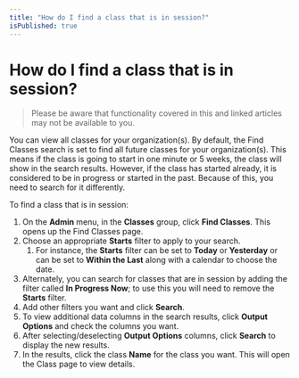 ```yaml
---
title: "How do I find a class that is in session?"
isPublished: true
---
```


# How do I find a class that is in session?

> Please be aware that functionality covered in this and linked articles may not be available to you.

You can view all classes for your organization(s). By default, the Find Classes search is set to find all future classes for your organization(s). This means if the class is going to start in one minute or 5 weeks, the class will show in the search results. However, if the class has started already, it is considered to be in progress or started in the past. Because of this, you need to search for it differently.

To find a class that is in session: 
1. On the **Admin** menu, in the **Classes** group, click **Find Classes**. This opens up the Find Classes page. 
1. Choose an appropriate **Starts** filter to apply to your search. 
   1. For instance, the **Starts** filter can be set to **Today** or **Yesterday** or can be set to **Within the Last** along with a calendar to choose the date. 
1. Alternately, you can search for classes that are in session by adding the filter called **In Progress Now**; to use this you will need to remove the **Starts** filter. 
1. Add other filters you want and click **Search**. 
1. To view additional data columns in the search results, click **Output Options** and check the columns you want.
1. After selecting/deselecting **Output Options** columns, click **Search** to display the new results. 
1. In the results, click the class **Name** for the class you want. This will open the Class page to view details.
